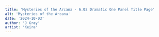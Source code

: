 ```yaml
---
title: 'Mysteries of the Arcana - 6.02 Dramatic One Panel Title Page'
alt: 'Mysteries of the Arcana'
date: '2024-10-03'
author: 'J Gray'
artist: 'Keira'
---
```

